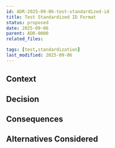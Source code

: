 ```yaml
---
id: ADR-2025-09-06-test-standardized-id
title: Test Standardized ID Format
status: proposed
date: 2025-09-06
parent: ADR-0000
related_files:

tags: [test,standardization]
last_modified: 2025-09-06
---
```


## Context


## Decision


## Consequences


## Alternatives Considered
